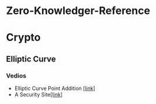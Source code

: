 # Zero-Knowledger-Reference


# Crypto
## Elliptic Curve


### Vedios
- Elliptic Curve Point Addition [[link]](https://www.youtube.com/watch?v=XmygBPb7DPM)
- A Security Site[[link]](https://asecuritysite.com/)

